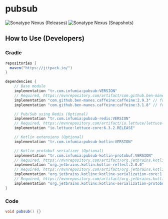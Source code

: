 # pubsub
![Sonatype Nexus (Releases)](https://img.shields.io/nexus/r/tr.com.infumia/pubsub?label=maven-central&server=https%3A%2F%2Foss.sonatype.org%2F)
![Sonatype Nexus (Snapshots)](https://img.shields.io/nexus/s/tr.com.infumia/pubsub?label=maven-central&server=https%3A%2F%2Foss.sonatype.org)
## How to Use (Developers)
### Gradle
```groovy
repositories {
  maven("https://jitpack.io/")
}

dependencies {
    // Base module
    implementation "tr.com.infumia:pubsub:VERSION"
    // Required, https://mvnrepository.com/artifact/com.github.ben-manes.caffeine/caffeine/
    implementation "com.github.ben-manes.caffeine:caffeine:2.9.3" // for java-8+
    implementation "com.github.ben-manes.caffeine:caffeine:3.1.8" // for java-11+

    // Pub/Sub using Redis (Optional)
    implementation "tr.com.infumia:pubsub-redis:VERSION"
    // Required, https://mvnrepository.com/artifact/io.lettuce/lettuce-core/
    implementation "io.lettuce:lettuce-core:6.3.2.RELEASE"

    // Kotlin extensions (Optional)
    implementation "tr.com.infumia:pubsub-kotlin:VERSION"

    // Kotlin protobuf serializer (Optional)
    implementation "tr.com.infumia:pubsub-kotlin-protobuf:VERSION"
    // Required, https://mvnrepository.com/artifact/org.jetbrains.kotlin/kotlin-reflect/
    implementation "org.jetbrains.kotlin:kotlin-reflect:2.0.0"
    // Required, https://mvnrepository.com/artifact/org.jetbrains.kotlinx/kotlinx-serialization-core/
    implementation "org.jetbrains.kotlinx:kotlinx-serialization-core:1.7.0"
    // Required, https://mvnrepository.com/artifact/org.jetbrains.kotlinx/kotlinx-serialization-protobuf/
    implementation "org.jetbrains.kotlinx:kotlinx-serialization-protobuf:1.7.0"
}
```
### Code
```java
void pubsub() {}
```
